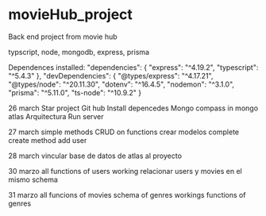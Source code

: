 # movieHub_project
Back end project from movie hub

typscript, node, mongodb, express, prisma

Dependences installed:
"dependencies": {
    "express": "^4.19.2",
    "typescript": "^5.4.3"
  },
  "devDependencies": {
    "@types/express": "^4.17.21",
    "@types/node": "^20.11.30",
    "dotenv": "^16.4.5",
    "nodemon": "^3.1.0",
    "prisma": "^5.11.0",
    "ts-node": "^10.9.2"
  }

26 march 
Star project
Git hub
Install depencedes
Mongo compass in mongo atlas
Arquitectura 
Run server

27 march
simple methods CRUD on functions
crear modelos 
complete create method add user

28 march
vincular base de datos de atlas al proyecto

30 marzo
all functions of users working
relacionar users y movies en el mismo schema

31 marzo
all funcions of movies
schema of genres
workings functions of genres
